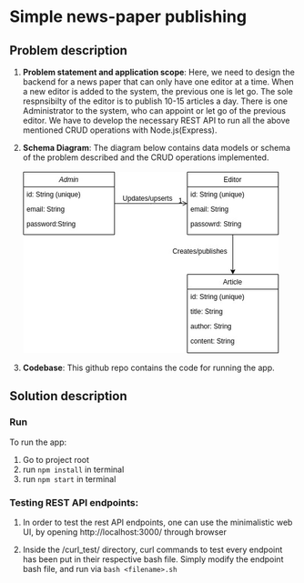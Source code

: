 # Simple news-paper publishing

## Problem description

1. **Problem statement and application scope**: Here, we need to design the backend for a news paper that can only have one editor at a time. When a new editor is added to the system, the previous one is let go. The sole respnsibilty of the editor is to publish 10-15 articles a day. There is one Administrator to the system, who can appoint or let go of the previous editor. We have to develop the necessary REST API to run all the above mentioned CRUD operations with Node.js(Express).

2. **Schema Diagram**: The diagram below contains data models or schema of the problem described and the CRUD operations implemented.<br/> <br/>
   ![Schema Diagram](/schema.jpg)

3. **Codebase**: This github repo contains the code for running the app.

## Solution description

### Run

To run the app:

1. Go to project root
2. run `npm install` in terminal
3. run `npm start` in terminal

### Testing REST API endpoints:

1. In order to test the rest API endpoints, one can use the minimalistic web UI, by opening http://localhost:3000/ through browser

2. Inside the /curl_test/ directory, curl commands to test every endpoint has been put in their respective bash file. Simply modify the endpoint bash file, and run via `bash <filename>.sh`
